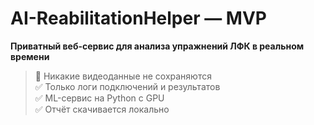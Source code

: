 
# AI-ReabilitationHelper — MVP

**Приватный веб-сервис для анализа упражнений ЛФК в реальном времени**  
> 🚫 Никакие видеоданные не сохраняются  
> ✅ Только логи подключений и результатов  
> ✅ ML-сервис на Python с GPU  
> ✅ Отчёт скачивается локально
